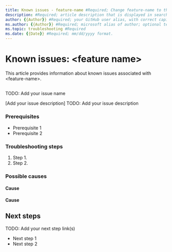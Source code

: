 ```yaml
---
title: Known issues - feature-name #Required; Change feature-name to the name of the feature or service that the known issues relate to.
description: #Required; article description that is displayed in search results. Include the complete message that the customer sees.
author: {{Author}} #Required; your GitHub user alias, with correct capitalization.
ms.author: {{Author}} #Required; microsoft alias of author; optional team alias.
ms.topic: troubleshooting #Required
ms.date: {{Date}} #Required; mm/dd/yyyy format.
---
```


<!---Recommended: Remove all the comments in this template before you
sign-off or merge to main.--->

<!--- Known issues articles help inform customers of issues that they may encounter that are currently being worked 
on or planned to be fixed in the near future. Known issues added to the article should be removed when the issue has 
been resolved. If the issue is never going to be resolved, it should be documented in a conceptual or how-to article 
as expected behavior.
--->

<!-- 1. H1 -----------------------------------------------------------------------------

Required: The headline (H1) is the primary heading at the top of the article. Pick an H1 that 
clearly conveys what the content's about.

The heading of the known issues article should be Known issues: <service name> where service name is the name of the 
feature or service that the issues pertain to.
-->

# Known issues: \<feature name\>

This article provides information about known issues associated with \<feature-name\>.

<!-- 2. Issue name ----------------------------------------------------------------------------------------------

Required:
Each known issue should be in its own section. Provide a title for the section that enables the customer to easily 
identify the issue that they are experiencing.
--->

## <Issue title>
TODO: Add your issue name

<!-- 2. Issue description  ----------------------------------------------------------

Required: 
-->

[Add your issue description]
TODO: Add your issue description

<!-- 3. Prerequisites

Optional:
If there are steps that the customer should complete or tools that need to be downloaded before continuing through the 
troubleshooting guidance, they should be described in this section.
--->

### Prerequisites

- Prerequisite 1
- Prerequisite 2

<!-- 4. Troubleshooting steps

Optional:
Not all known issues will be correctable, but if so, add this section describing the steps to take to correct the issue.
--->

### Troubleshooting steps

1. Step 1.
2. Step 2.

<!-- 5 Possible causes

Required:
List known possible causes of the issue.
--->

### Possible causes

<!---Optional:
Most common cause.
--->

#### Cause #

<!---Optional:
Next most common cause.
--->

#### Cause #

<!--- 6. Next steps ----------------------------------------------

Optional: List any next steps that should be taken after the issue has been initially resolved. 
-->

## Next steps
TODO: Add your next step link(s)

- Next step 1
- Next step 2